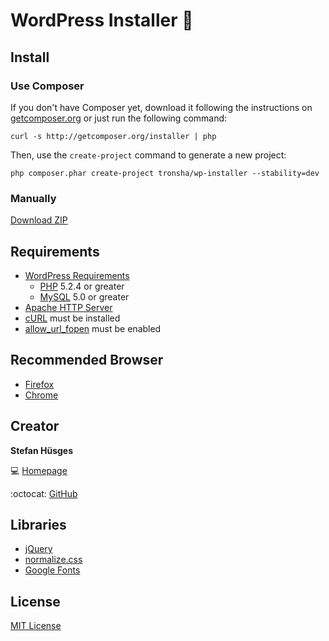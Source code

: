 WordPress Installer :ant:
===================

## Install

### Use Composer

If you don't have Composer yet, download it following the instructions on [getcomposer.org][4]
or just run the following command:

    curl -s http://getcomposer.org/installer | php

Then, use the `create-project` command to generate a new project:

    php composer.phar create-project tronsha/wp-installer --stability=dev
    
### Manually

[Download ZIP][3]

## Requirements

* [WordPress Requirements][5]
  * [PHP][6] 5.2.4 or greater
  * [MySQL][7] 5.0 or greater
* [Apache HTTP Server][8]
* [cURL][9] must be installed
* [allow_url_fopen][10] must be enabled

## Recommended Browser

* [Firefox][11]
* [Chrome][12]

## Creator

**Stefan Hüsges**

:computer: [Homepage][1]

:octocat: [GitHub][2]

## Libraries

* [jQuery][13]
* [normalize.css][14]
* [Google Fonts][15]

## License

[MIT License](LICENSE)

[1]: http://www.mpcx.net
[2]: https://github.com/tronsha
[3]: https://github.com/tronsha/wp-installer/archive/master.zip
[4]: http://getcomposer.org
[5]: https://wordpress.org/about/requirements/
[6]: http://php.net/
[7]: http://www.mysql.com/
[8]: http://httpd.apache.org/
[9]: http://php.net/manual/en/book.curl.php
[10]: http://php.net/manual/en/filesystem.configuration.php#ini.allow-url-fopen
[11]: https://www.mozilla.org/en-US/firefox/developer/
[12]: https://www.google.com/chrome/
[13]: http://jquery.com/
[14]: http://necolas.github.io/normalize.css/
[15]: https://www.google.com/fonts
